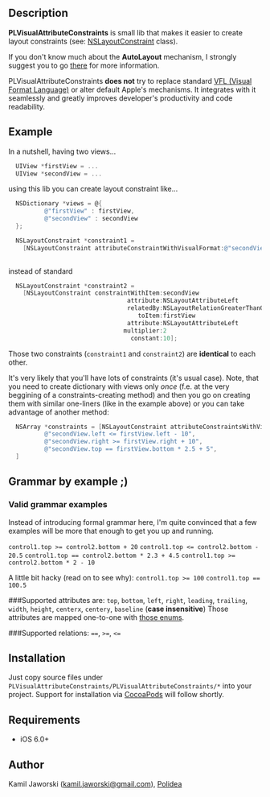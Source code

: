 ## Description

**PLVisualAttributeConstraints** is small lib that makes it easier to create layout constraints (see: [NSLayoutConstraint](http://developer.apple.com/library/ios/#documentation/AppKit/Reference/NSLayoutConstraint_Class/NSLayoutConstraint/NSLayoutConstraint.html) class).

If you don't know much about the **AutoLayout** mechanism, I strongly suggest you to go [there](https://developer.apple.com/library/mac/#documentation/UserExperience/Conceptual/AutolayoutPG/Articles/Introduction.html) for more information.

PLVisualAttributeConstraints **does not** try to replace standard [VFL (Visual Format Language)](http://developer.apple.com/library/ios/#documentation/UserExperience/Conceptual/AutolayoutPG/Articles/formatLanguage.html) or alter default Apple's mechanisms. It integrates with it seamlessly and greatly improves developer's productivity and code readability.

## Example

In a nutshell, having two views...
```objective-c
  UIView *firstView = ...
  UIView *secondView = ...
```

using this lib you can create layout constraint like...
```objective-c
  NSDictionary *views = @{
          @"firstView" : firstView,
          @"secondView" : secondView
  };

  NSLayoutConstraint *constraint1 = 
    [NSLayoutConstraint attributeConstraintWithVisualFormat:@"secondView.left >= firstView.left * 2 + 10"
                                                                                      views:views];
```

instead of standard
```objective-c
  NSLayoutConstraint *constraint2 = 
    [NSLayoutConstraint constraintWithItem:secondView
                                 attribute:NSLayoutAttributeLeft
                                 relatedBy:NSLayoutRelationGreaterThanOrEqual
                                    toItem:firstView
                                 attribute:NSLayoutAttributeLeft
                                multiplier:2
                                  constant:10];
```

Those two constraints (`constraint1` and `constraint2`) are **identical** to each other.

It's very likely that you'll have lots of constraints (it's usual case). 
Note, that you need to create dictionary with views only *once* (f.e. at the very beggining of a constraints-creating method) and then you go on creating them with similar one-liners (like in the example above) or you can take advantage of another method:

```objective-c
  NSArray *constraints = [NSLayoutConstraint attributeConstraintsWithVisualFormatsArray:@[
          @"secondView.left <= firstView.left - 10",
          @"secondView.right >= firstView.right + 10",
          @"secondView.top == firstView.bottom * 2.5 + 5",
  ]                                                                               views:views];

```

## Grammar by example ;)

### Valid grammar examples
Instead of introducing formal grammar here, I'm quite convinced that a few examples will be more that enough to get you up and running.

``control1.top >= control2.bottom + 20``
``control1.top <= control2.bottom - 20.5``
``control1.top == control2.bottom * 2.3 + 4.5``
``control1.top >= control2.bottom * 2 - 10``

A little bit hacky (read on to see why):
``control1.top >= 100``
``control1.top == 100.5``

###Supported attributes are:
`top`, `bottom`, `left`, `right`, `leading`, `trailing`, `width`, `height`, `centerx`, `centery`, `baseline` (**case insensitive**)
Those attributes are mapped one-to-one with [those enums](http://developer.apple.com/library/mac/#documentation/AppKit/Reference/NSLayoutConstraint_Class/NSLayoutConstraint/NSLayoutConstraint.html#//apple_ref/doc/c_ref/NSLayoutAttribute).

###Supported relations:
``==``, ``>=``, ``<=``


## Installation

Just copy source files under `PLVisualAttributeConstraints/PLVisualAttributeConstraints/*` into your project.
Support for installation via [CocoaPods](https://github.com/CocoaPods/CocoaPods) will follow shortly.

## Requirements
* iOS 6.0+

## Author
Kamil Jaworski (kamil.jaworski@gmail.com), [Polidea](http://www.polidea.com/)
